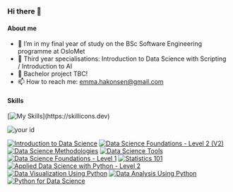 ### Hi there 👋

#### About me

<!--
**hakonem/hakonem** is a ✨ _special_ ✨ repository because its `README.md` (this file) appears on your GitHub profile.

Here are some ideas to get you started:

- 🔭 I’m currently working on ...
- 
- 👯 I’m looking to collaborate on ...
- 🤔 I’m looking for help with ...
- 💬 Ask me about ...
- 📫 How to reach me: ...
- 😄 Pronouns: ...
- ⚡ Fun fact: ...
-->

- 🌱 I’m in my final year of study on the BSc Software Engineering programme at OsloMet 
- :jigsaw: Third year specialisations: Introduction to Data Science with Scripting / Introduction to AI
- :dart: Bachelor project TBC!
- 📫 How to reach me: emma.hakonsen@gmail.com 

#### Skills
[![My Skills](https://skillicons.dev/icons?i=java,python,matlab,mysql,js,jquery,html,css,)](https://skillicons.dev)

![your id](https://road-to-kaggle-grandmaster.vercel.app/api/simple/hakonem)

<!--START_SECTION:badges-->

[![Introduction to Data Science](https://images.credly.com/size/100x100x100x100/images/b38a42e0-dc58-4ce2-b6c0-28d978e8aaad/image.png)](http://www.credly.com/badges/75acb437-7ee7-4ede-a4a9-4deb7d747ec2 "Introduction to Data Science")
[![Data Science Foundations - Level 2 (V2)](https://images.credly.com/size/100x100x100x100/images/d7321425-c989-4bf9-846a-cd2a647d213b/Data_Sci_Foundations_Level_2_-_CC_-_2019.png)](http://www.credly.com/badges/e6aca297-c404-4d9f-8fa0-f05a2e6b7f30 "Data Science Foundations - Level 2 (V2)")
[![Data Science Methodologies](https://images.credly.com/size/100x100x100x100/images/dfd6eb51-4caa-4ffe-b107-85ece064370c/Data_Science_Methodologies.png)](http://www.credly.com/badges/cfa5fd2f-14a5-459d-ade0-d983b21062f0 "Data Science Methodologies")
[![Data Science Tools](https://images.credly.com/size/100x100x100x100/images/de9471ce-018c-4bf4-af49-5c9c1d488613/Data_Science_Tools.png)](http://www.credly.com/badges/3dc2f061-a5de-4976-b5c2-f39cc3cea4fd "Data Science Tools")
[![Data Science Foundations - Level 1](https://images.credly.com/size/100x100x100x100/images/5ca7b236-6105-4154-ba22-c8ae12ec1d8c/Data_Sci_Found_Level_1_-_CC_-_2019.png)](http://www.credly.com/badges/188f4c7f-c96a-45cb-8612-ddfbc7d879fc "Data Science Foundations - Level 1")
[![Statistics 101](https://images.credly.com/size/100x100x100x100/images/49211314-919e-4207-885a-7d2ff76ddb07/Statistics_101_-_CC.png)](http://www.credly.com/badges/94feee1c-3856-4ccb-b5f5-e2bcb4ca790f "Statistics 101")
[![Applied Data Science with Python - Level 2](https://images.credly.com/size/100x100x100x100/images/73ac7b07-679c-4c0e-94d9-8b9dc11efe59/Applied_Data_Science_with_Python.png)](http://www.credly.com/badges/566583ce-f057-4c69-ae47-efe39a782a5c "Applied Data Science with Python - Level 2")
[![Data Visualization Using Python](https://images.credly.com/size/100x100x100x100/images/087eaefb-61a2-426b-ae74-74efca195667/Data_Visualization_Using_Python.png)](http://www.credly.com/badges/ba26b214-3665-42db-bc58-791d5fa7e4d8 "Data Visualization Using Python")
[![Data Analysis Using Python](https://images.credly.com/size/100x100x100x100/images/ba34cb1c-4344-43f5-9685-55e2e901c0f0/Data_Analysis_using_Python.png)](http://www.credly.com/badges/86d70a3a-dc45-48e2-86f6-de505fe6ca25 "Data Analysis Using Python")
[![Python for Data Science](https://images.credly.com/size/100x100x100x100/images/84ac9eff-b8a2-4683-846b-f59887a73801/Python_101_Data_Science.png)](http://www.credly.com/badges/09aa8aaa-fc33-499b-aba8-7f530236f179 "Python for Data Science")
<!--END_SECTION:badges-->
